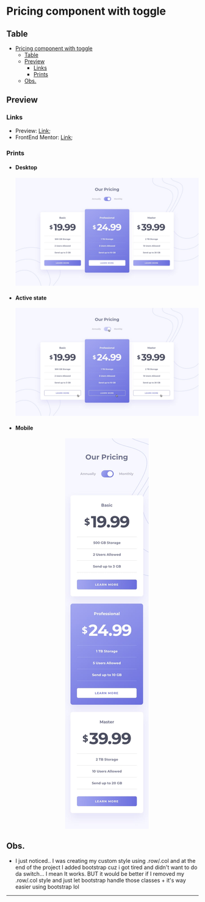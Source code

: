 # Pricing component with toggle

## Table

- [Pricing component with toggle](#pricing-component-with-toggle)
  - [Table](#table)
  - [Preview](#preview)
    - [Links](#links)
    - [Prints](#prints)
  - [Obs.](#obs.)

## Preview

### Links

-   Preview: [Link](https://nyyu.github.io/Pricing-component/);
-   FrontEnd Mentor: [Link](https://www.frontendmentor.io/challenges/pricing-component-with-toggle-8vPwRMIC);

### Prints

-   <h4>Desktop</h4>
    <p align="center"><img src="design/desktop-design-monthly.jpg"></p>

-   <h4>Active state</h4>
    <p align="center"><img src="design/active-states.jpg"></p>

-   <h4>Mobile</h4>
    <p align="center"><img src="design/mobile-design-monthly.jpg"></p>

## Obs.

- I just noticed.. I was creating my custom style using .row/.col and at the end of the project I added bootstrap cuz i got tired and didn't want to do da switch... I mean It works. BUT it would be better if I removed my .row/.col style and just let bootstrap handle those classes + it's way easier using bootstrap lol

---
